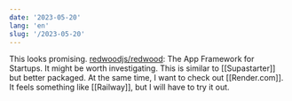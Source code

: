 ```yaml
---
date: '2023-05-20'
lang: 'en'
slug: '/2023-05-20'
---
```


This looks promising. [redwoodjs/redwood](https://github.com/redwoodjs/redwood): The App Framework for Startups. It might be worth investigating. This is similar to [[Supastarter]] but better packaged. At the same time, I want to check out [[Render.com]]. It feels something like [[Railway]], but I will have to try it out.

